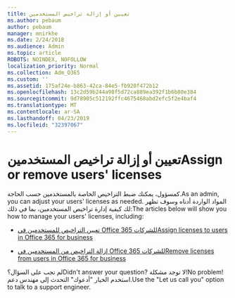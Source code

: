 ```yaml
---
title: تعيين أو إزالة تراخيص المستخدمين
ms.author: pebaum
author: pebaum
manager: mnirkhe
ms.date: 2/24/2018
ms.audience: Admin
ms.topic: article
ROBOTS: NOINDEX, NOFOLLOW
localization_priority: Normal
ms.collection: Adm_O365
ms.custom: ''
ms.assetid: 175af24e-b863-42ca-84e5-fb920f472b12
ms.openlocfilehash: 13c2d59b244a98f5d72ca889ea392f1b6b80e384
ms.sourcegitcommit: 9d78905c512192ffc4675468abd2efc5f2e4baf4
ms.translationtype: MT
ms.contentlocale: ar-SA
ms.lasthandoff: 04/23/2019
ms.locfileid: "32397067"
---
```

# <a name="assign-or-remove-users-licenses"></a><span data-ttu-id="95801-102">تعيين أو إزالة تراخيص المستخدمين</span><span class="sxs-lookup"><span data-stu-id="95801-102">Assign or remove users' licenses</span></span>

<span data-ttu-id="95801-103">كمسؤول، يمكنك ضبط التراخيص الخاصة بالمستخدمين حسب الحاجة.</span><span class="sxs-lookup"><span data-stu-id="95801-103">As an admin, you can adjust your users' licenses as needed.</span></span> <span data-ttu-id="95801-104">المواد الواردة أدناه وسوف تظهر لك كيفية إدارة تراخيص المستخدمين، بما في ذلك:</span><span class="sxs-lookup"><span data-stu-id="95801-104">The articles below will show you how to manage your users' licenses, including:</span></span>
  
- [<span data-ttu-id="95801-105">تعيين التراخيص للمستخدمين في Office 365 للشركات</span><span class="sxs-lookup"><span data-stu-id="95801-105">Assign licenses to users in Office 365 for business</span></span>](https://support.office.com/article/997596b5-4173-4627-b915-36abac6786dc)
    
- [<span data-ttu-id="95801-106">إزالة التراخيص من المستخدمين في Office 365 للشركات</span><span class="sxs-lookup"><span data-stu-id="95801-106">Remove licenses from users in Office 365 for business</span></span>](https://support.office.com/article/9b497c85-d0a4-4735-80fa-d3565bc05bd1)
    
<span data-ttu-id="95801-107">لم تجب على السؤال؟</span><span class="sxs-lookup"><span data-stu-id="95801-107">Didn't answer your question?</span></span> <span data-ttu-id="95801-108">لا توجد مشكلة!</span><span class="sxs-lookup"><span data-stu-id="95801-108">No problem!</span></span> <span data-ttu-id="95801-109">استخدم الخيار "أدعوك" التحدث إلى مهندس دعم.</span><span class="sxs-lookup"><span data-stu-id="95801-109">Use the "Let us call you" option to talk to a support engineer.</span></span>
  

